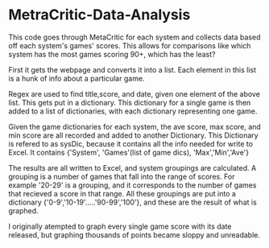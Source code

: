 # MetraCritic-Data-Analysis
This code goes through MetaCritic for each system and collects data based off each system's games' scores.
This allows for comparisons like which system has the most games scoring 90+, which has the least? 

First it gets the webpage and converts it into a list. Each element in this list is a hunk of info about a particular game.

Regex are used to find title,score, and date, given one element of the above list. This gets put in a dictionary. This dictionary for a
single game is then added to a list of dictionaries, with each dictionary representing one game. 

Given the game dictionaries for each system, the ave score, max score, and min score are all recorded and added to another Dictionary.
This Dictionary is refered to as sysDic, because it contains all the info needed for write to Excel. 
It contains {'System', 'Games'(list of game dics), 'Max','Min','Ave'}

The results are all written to Excel, and system groupings are calculated. A grouping is a number of games that fall into the range 
of scores. For example '20-29' is a grouping, and it corresponds to the number of games that recieved a score in that range. 
All these groupings are put into a dictionary {'0-9','10-19'.....'90-99','100'}, and these are the result of what is graphed. 

I originally atempted to graph every single game score with its date released, but graphing thousands of points became sloppy
and unreadable. 

